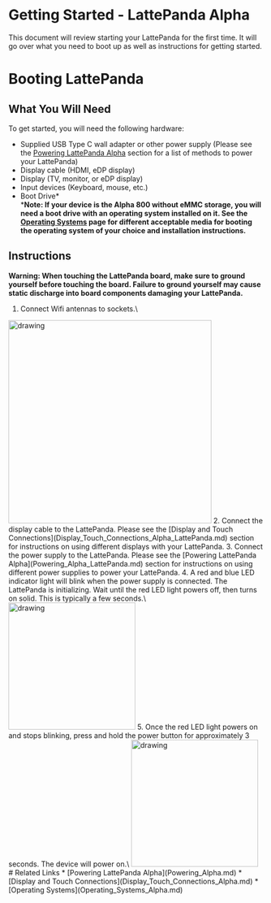 # Getting Started - LattePanda Alpha

This document will review starting your LattePanda for the first time. It will go over what you need to boot up as well as instructions for getting started.

# Booting LattePanda

## What You Will Need
To get started, you will need the following hardware:
* Supplied USB Type C wall adapter or other power supply (Please see the [Powering LattePanda Alpha](Powering_Alpha_LattePanda.md) section for a list of methods to power your LattePanda)
* Display cable (HDMI, eDP display)
* Display (TV, monitor, or eDP display)
* Input devices (Keyboard, mouse, etc.)
* Boot Drive*\
***Note: If your device is the Alpha 800 without eMMC storage, you will need a boot drive with an operating system installed on it. See the [Operating Systems](Operating_Systems_Alpha_LattePanda.md) page for different acceptable media for booting the operating system of your choice and installation instructions.**

## Instructions

**Warning: When touching the LattePanda board, make sure to ground yourself before touching the board. Failure to ground yourself may cause static discharge into board components damaging your LattePanda.**

1. Connect Wifi antennas to sockets.\
<img src="https://github.com/chrislattepanda/Docs/blob/master/assets/images/Connect_Wifi_Antenna_Alpha.gif" alt="drawing" width="400"/>
2. Connect the display cable to the LattePanda. Please see the [Display and Touch Connections](Display_Touch_Connections_Alpha_LattePanda.md) section for instructions on using different displays with your LattePanda.
3. Connect the power supply to the LattePanda. Please see the [Powering LattePanda Alpha](Powering_Alpha_LattePanda.md) section for instructions on using different power supplies to power your LattePanda.
4. A red and blue LED indicator light will blink when the power supply is connected. The LattePanda is initializing. Wait until the red LED light powers off, then turns on solid. This is typically a few seconds.\
<img src="https://github.com/chrislattepanda/Docs/blob/master/assets/images/Power_On_LED_Alpha.gif" alt="drawing" width="250"/>
5. Once the red LED light powers on and stops blinking, press and hold the power button for approximately 3 seconds. The device will power on.\
<img src="https://github.com/chrislattepanda/Docs/blob/master/assets/images/Power_On_Button_Alpha.gif" alt="drawing" width="250"/>
# Related Links
* [Powering LattePanda Alpha](Powering_Alpha.md)
* [Display and Touch Connections](Display_Touch_Connections_Alpha.md)
* [Operating Systems](Operating_Systems_Alpha.md)
